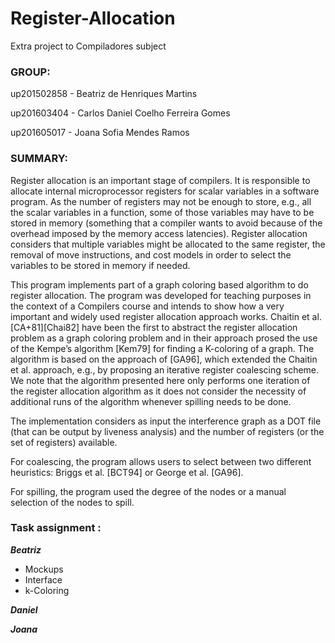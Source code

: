# Register-Allocation
Extra project to Compiladores subject 

### GROUP:

up201502858 - Beatriz de Henriques Martins

up201603404 - Carlos Daniel Coelho Ferreira Gomes

up201605017 - Joana Sofia Mendes Ramos

### SUMMARY:

Register allocation is an important stage of compilers. It is responsible to allocate internal microprocessor registers for scalar variables in a software program. As the number of registers may not be enough to store, e.g., all the scalar variables in a function, some of those variables may have to be stored in memory (something that a compiler wants to avoid because of the overhead imposed by the memory access latencies). Register allocation considers that multiple variables might be allocated to the same register, the removal of move instructions, and cost models in order to select the variables to be stored in memory if needed.

This program implements part of a graph coloring based algorithm to do register allocation. The program was developed for teaching purposes in the context of a Compilers course and intends to show how a very important and widely used register allocation approach works. Chaitin et al. [CA+81][Chai82] have been the first to abstract the register allocation problem as a graph coloring problem and in their approach prosed the use of the Kempe’s algorithm [Kem79] for finding a K-coloring of a graph. The algorithm is based on the approach of [GA96], which extended the Chaitin et al. approach, e.g., by proposing an iterative register coalescing scheme. We note that the algorithm presented here only performs one iteration of the register allocation algorithm as it does not consider the necessity of additional runs of the algorithm whenever spilling needs to be done.

The implementation considers as input the interference graph as a DOT file (that can be output by liveness analysis) and the number of registers (or the set of registers) available.

For coalescing, the program allows users to select between two different heuristics: Briggs et al. [BCT94] or George et al. [GA96].

For spilling, the program used the degree of the nodes or a manual selection of the nodes to spill.

### Task assignment :

_**Beatriz**_ 
* Mockups
* Interface
* k-Coloring 

_**Daniel**_ 


_**Joana**_ 
